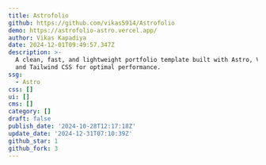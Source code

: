 ```yaml
---
title: Astrofolio
github: https://github.com/vikas5914/Astrofolio
demo: https://astrofolio-astro.vercel.app/
author: Vikas Kapadiya
date: 2024-12-01T09:49:57.347Z
description: >-
  A clean, fast, and lightweight portfolio template built with Astro, Vercel,
  and Tailwind CSS for optimal performance.
ssg:
  - Astro
css: []
ui: []
cms: []
category: []
draft: false
publish_date: '2024-10-28T12:17:18Z'
update_date: '2024-12-31T07:10:39Z'
github_star: 1
github_fork: 3
---
```


